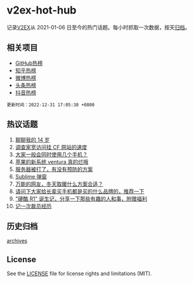 # v2ex-hot-hub

 记录[V2EX](https://www.v2ex.com/)从 2021-01-06 日至今的热门话题。每小时抓取一次数据，按天[归档](archives)。
 
 ## 相关项目

- [GitHub热榜](https://github.com/snaildev/github-hot-hub)
- [知乎热榜](https://github.com/snaildev/zhihu-hot-hub)
- [微博热榜](https://github.com/snaildev/weibo-hot-hub)
- [头条热榜](https://github.com/snaildev/toutiao-hot-hub)
- [抖音热榜](https://github.com/snaildev/douyin-hot-hub)


 `更新时间：2022-12-31 17:05:38 +0800`

## 热议话题

1. [聊聊我的 14 岁](https://www.v2ex.com/t/905642)
1. [调查家宽访问挂 CF 网站的速度](https://www.v2ex.com/t/905693)
1. [大家一般会同时使用几个手机？](https://www.v2ex.com/t/905682)
1. [苹果的新系统 ventura 真的烂哦](https://www.v2ex.com/t/905655)
1. [服务器被打了，有没有预防的方案](https://www.v2ex.com/t/905662)
1. [Sublime 弹窗](https://www.v2ex.com/t/905745)
1. [万能的网友，冬天取暖什么方案合适？](https://www.v2ex.com/t/905674)
1. [请问下大家给长辈买手机都是买的什么品牌的，推荐一下](https://www.v2ex.com/t/905758)
1. ["硬酷 R1" 诞生记，分享一下那些有趣的人和事，附赠福利](https://www.v2ex.com/t/905636)
1. [记一次裁员经历](https://www.v2ex.com/t/905648)

## 历史归档

[archives](archives)

## License

See the [LICENSE](LICENSE) file for license rights and limitations (MIT).
